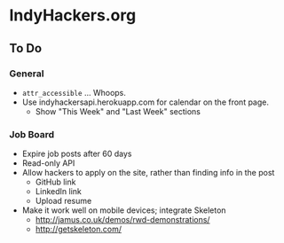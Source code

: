 # IndyHackers.org

## To Do

### General
- `attr_accessible` ... Whoops.
- Use indyhackersapi.herokuapp.com for calendar on the front page.
  - Show "This Week" and "Last Week" sections

### Job Board
- Expire job posts after 60 days
- Read-only API
- Allow hackers to apply on the site, rather than finding info in the post
  - GitHub link
  - LinkedIn link
  - Upload resume
- Make it work well on mobile devices; integrate Skeleton
    - http://jamus.co.uk/demos/rwd-demonstrations/
    - http://getskeleton.com/


